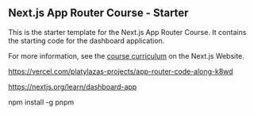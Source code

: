 ## Next.js App Router Course - Starter

This is the starter template for the Next.js App Router Course. It contains the starting code for the dashboard application.

For more information, see the [course curriculum](https://nextjs.org/learn) on the Next.js Website.

https://vercel.com/platylazas-projects/app-router-code-along-k8wd

https://nextjs.org/learn/dashboard-app

npm install -g pnpm
